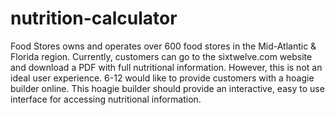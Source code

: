 # nutrition-calculator
Food Stores owns and operates over 600 food stores in the Mid-Atlantic &amp; Florida region. Currently, customers can go to the sixtwelve.com website and download a PDF with full nutritional information. However, this is not an ideal user experience. 6-12 would like to provide customers with a hoagie builder online. This hoagie builder should provide an interactive, easy to use interface for accessing nutritional information.
